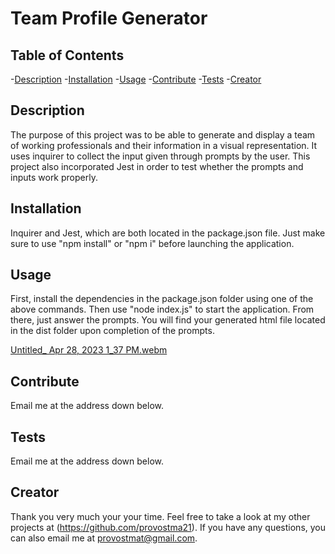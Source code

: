 # Team Profile Generator
  

  ## Table of Contents
  -[Description](#description)
  -[Installation](#installation)
  -[Usage](#usage)
  -[Contribute](#contribute)
  -[Tests](#tests)
  -[Creator](#creator)

  ## Description
  The purpose of this project was to be able to generate and display a team of working professionals and their information in a visual representation. It uses inquirer to collect the input given through prompts by the user. This project also incorporated Jest in order to test whether the prompts and inputs work properly.

  ## Installation
  Inquirer and Jest, which are both located in the package.json file. Just make sure to use "npm install" or "npm i" before launching the application.

  ## Usage
  First, install the dependencies in the package.json folder using one of the above commands. Then use "node index.js" to start the application. From there, just answer the prompts. You will find your generated html file located in the dist folder upon completion of the prompts.
  
[Untitled_ Apr 28, 2023 1_37 PM.webm](https://user-images.githubusercontent.com/107372103/235216557-625fe0f3-7ed9-4585-b22b-bde521f5956f.webm)

  ## Contribute
  Email me at the address down below.

  ## Tests
  Email me at the address down below.

  ## Creator
  Thank you very much your your time. Feel free to take a look at my other projects at (https://github.com/provostma21).
  If you have any questions, you can also email me at provostmat@gmail.com.
